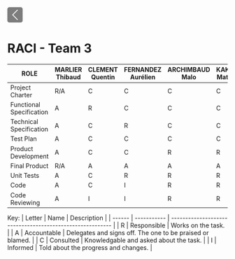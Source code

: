 <div> <a href="./"><img src="../img/back2.png" width="35px"></a>
</div>

# RACI - Team 3

| ROLE                     | MARLIER Thibaud | CLEMENT Quentin | FERNANDEZ Aurélien | ARCHIMBAUD Malo | KAKAL Mathis | LEMOINE Arthur | Client |
| ------------------------ | --------------- | --------------- | ------------------ | --------------- | ------------ | -------------- | ------ |
| Project Charter          | R/A       | C               | C                  | C               | C        | C             | C      |
| Functional Specification | A         | R               | C                  | C               | C            | C              | I      |
| Technical Specification  | A         | C               | R                  | C               | C            | C              | I      |
| Test Plan                | A         | C               | C                  | C               | C            | R              | I      |
| Product Development      | A         | C               | C                  | R               | R            | C              | I      |
| Final Product            | R/A       | A               | A                  | A               | A            | A              | C      |
| Unit Tests               | A         | C               | R                  | R               | R            | C              | I      |
| Code                     | A         | C               | I                  | R               | R            | I              | I      |
| Code Reviewing           | A         | I               | I                  | R               | R            | C              | I      |

Key:
| Letter | Name        | Description                                               |
| ------ | ----------- | --------------------------------------------------------- |
| R      | Responsible | Works on the task.                                        |
| A      | Accountable | Delegates and signs off. The one to be praised or blamed. |
| C      | Consulted   | Knowledgable and asked about the task.                    |
| I      | Informed    | Told about the progress and changes.                      |
